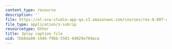 ```yaml
---
content_type: resource
description: ''
file: https://ol-ocw-studio-app-qa.s3.amazonaws.com/courses/res-8-007-cosmic-origin-of-the-chemical-elements-fall-2019/7bb8da001946f9bb550169829e769aca_f2j567E1Zqo.srt
file_type: application/x-subrip
resourcetype: Other
title: 3play caption file
uid: 7bb8da00-1946-f9bb-5501-69829e769aca
---
```

